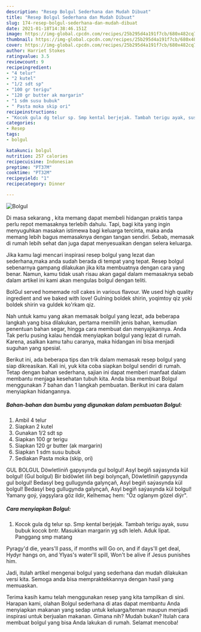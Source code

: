 ```yaml
---
description: "Resep Bolgul Sederhana dan Mudah Dibuat"
title: "Resep Bolgul Sederhana dan Mudah Dibuat"
slug: 174-resep-bolgul-sederhana-dan-mudah-dibuat
date: 2021-01-18T14:38:46.151Z
image: https://img-global.cpcdn.com/recipes/25b295d4a191f7cb/680x482cq70/bolgul-foto-resep-utama.jpg
thumbnail: https://img-global.cpcdn.com/recipes/25b295d4a191f7cb/680x482cq70/bolgul-foto-resep-utama.jpg
cover: https://img-global.cpcdn.com/recipes/25b295d4a191f7cb/680x482cq70/bolgul-foto-resep-utama.jpg
author: Harriet Stokes
ratingvalue: 3.5
reviewcount: 9
recipeingredient:
- "4 telur"
- "2 kutel"
- "1/2 sdt sp"
- "100 gr terigu"
- "120 gr butter ak margarin"
- "1 sdm susu bubuk"
- " Pasta moka skip ori"
recipeinstructions:
- "Kocok gula dg telur sp. Smp kental berjejak. Tambah terigu ayak, susu bubuk kocok bntr. Masukkan margarin yg sdh leleh. Aduk lipat. Panggang smp matang"
categories:
- Resep
tags:
- bolgul

katakunci: bolgul 
nutrition: 257 calories
recipecuisine: Indonesian
preptime: "PT37M"
cooktime: "PT32M"
recipeyield: "1"
recipecategory: Dinner

---
```



![Bolgul](https://img-global.cpcdn.com/recipes/25b295d4a191f7cb/680x482cq70/bolgul-foto-resep-utama.jpg)

Di masa  sekarang , kita memang dapat membeli hidangan praktis tanpa perlu repot memasaknya terlebih dahulu. Tapi, bagi kita yang ingin menyuguhkan masakan istimewa bagi keluarga tercinta, maka anda memang lebih bagus memasaknya dengan tangan sendiri. Sebab, memasak di rumah lebih sehat dan juga dapat menyesuaikan dengan selera keluarga.

Jika kamu lagi mencari inspirasi resep bolgul yang lezat dan sederhana,maka anda sudah berada di tempat yang tepat. Resep bolgul  sebenarnya gampang dilakukan jika kita membuatnya dengan cara yang benar. Namun, kamu tidak usah risau akan gagal dalam memasaknya 
sebab dalam artikel ini kami akan mengulas bolgul dengan teliti.  

BolGul served homemade roll cakes in various flavour. We used high quality ingredient and we baked with love! Gulning boldek shirin, yoqimtoy qiz yoki boldek shirin va guldek ko&#39;rkam qiz.

Nah untuk kamu yang akan memasak bolgul yang lezat, ada beberapa langkah yang bisa dilakukan, pertama memilih jenis bahan, kemudian penentuan bahan segar, hingga cara membuat dan menyajikannya. Anda Tak perlu pusing kalau hendak menyiapkan bolgul yang lezat di rumah. Karena, asalkan kamu  tahu caranya, maka hidangan ini bisa menjadi suguhan yang spesial.

Berikut ini, ada beberapa tips dan trik dalam memasak resep bolgul yang siap dikreasikan. Kali ini, yuk kita coba siapkan bolgul sendiri di rumah. Tetap dengan bahan sederhana, sajian ini dapat memberi manfaat dalam membantu menjaga kesehatan tubuh kita. Anda bisa membuat Bolgul menggunakan 7 bahan dan 1 langkah pembuatan. Berikut ini cara dalam menyiapkan hidangannya.

<!--inarticleads1-->

##### Bahan-bahan dan bumbu yang digunakan dalam pembuatan Bolgul:

1. Ambil 4 telur
1. Siapkan 2 kutel
1. Gunakan 1/2 sdt sp
1. Siapkan 100 gr terigu
1. Siapkan 120 gr butter (ak margarin)
1. Siapkan 1 sdm susu bubuk
1. Sediakan  Pasta moka (skip, ori)


GUL BOLGUL Döwletliniň gapysynda gul bolgul! Asyl begiň saýasynda kül bolgul! (Gul bolgul) Bir bidöwlet iliň begi bolynçaň, Döwletliniň gapysynda gul bolgul! Bedasyl beg gullugynda galynçaň, Asyl begiň saýasynda kül bolgul! Bedasyl beg gullugynda galynçaň, Asyl begiň saýasynda kül bolgul! Ýamany goý, ýagşylara göz ildir, Kelhemaç hem: &#34;Öz oglanym gözel diýr&#34;. 

<!--inarticleads2-->

##### Cara menyiapkan Bolgul:

1. Kocok gula dg telur sp. Smp kental berjejak. Tambah terigu ayak, susu bubuk kocok bntr. Masukkan margarin yg sdh leleh. Aduk lipat. Panggang smp matang


Pyragy&#39;d die, years&#39;ll pass, if months will Go on, and if days&#39;ll get deal, Hydyr hangs on, and Ylyas&#39;s water&#39;ll spill, Won&#39;t be alive if Jesus punishes him. 

Jadi, itulah artikel mengenai  bolgul  yang sederhana dan mudah dilakukan versi kita. Semoga anda bisa mempraktekkannya dengan hasil yang memuaskan. 

Terima kasih kamu telah menggunakan resep yang kita tampilkan di sini. Harapan kami, olahan  Bolgul sederhana di atas dapat membantu Anda menyiapkan makanan yang sedap untuk keluarga/teman maupun menjadi inspirasi untuk berjualan makanan. Gimana nih? Mudah bukan? Itulah cara membuat bolgul yang bisa Anda lakukan di rumah. Selamat mencoba!

